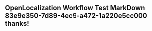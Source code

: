 <properties
ms.topic="hero-topic"
ms.test1="hero-topic"
ms.test2="test"/>

## OpenLocalization Workflow Test MarkDown 83e9e350-7d89-4ec9-a472-1a220e5cc000 thanks!
<!--HONumber=Mar16_HO3-->
